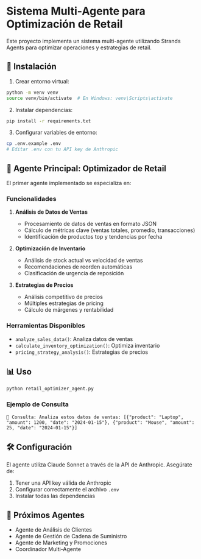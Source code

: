# Sistema Multi-Agente para Optimización de Retail

Este proyecto implementa un sistema multi-agente utilizando Strands Agents para optimizar operaciones y estrategias de retail.

## 🚀 Instalación

1. Crear entorno virtual:
```bash
python -m venv venv
source venv/bin/activate  # En Windows: venv\Scripts\activate
```

2. Instalar dependencias:
```bash
pip install -r requirements.txt
```

3. Configurar variables de entorno:
```bash
cp .env.example .env
# Editar .env con tu API key de Anthropic
```

## 🤖 Agente Principal: Optimizador de Retail

El primer agente implementado se especializa en:

### Funcionalidades

1. **Análisis de Datos de Ventas**
   - Procesamiento de datos de ventas en formato JSON
   - Cálculo de métricas clave (ventas totales, promedio, transacciones)
   - Identificación de productos top y tendencias por fecha

2. **Optimización de Inventario**
   - Análisis de stock actual vs velocidad de ventas
   - Recomendaciones de reorden automáticas
   - Clasificación de urgencia de reposición

3. **Estrategias de Precios**
   - Análisis competitivo de precios
   - Múltiples estrategias de pricing
   - Cálculo de márgenes y rentabilidad

### Herramientas Disponibles

- `analyze_sales_data()`: Analiza datos de ventas
- `calculate_inventory_optimization()`: Optimiza inventario
- `pricing_strategy_analysis()`: Estrategias de precios

## 📊 Uso

```bash
python retail_optimizer_agent.py
```

### Ejemplo de Consulta

```
💼 Consulta: Analiza estos datos de ventas: [{"product": "Laptop", "amount": 1200, "date": "2024-01-15"}, {"product": "Mouse", "amount": 25, "date": "2024-01-15"}]
```

## 🛠️ Configuración

El agente utiliza Claude Sonnet a través de la API de Anthropic. Asegúrate de:

1. Tener una API key válida de Anthropic
2. Configurar correctamente el archivo `.env`
3. Instalar todas las dependencias

## 🔮 Próximos Agentes

- Agente de Análisis de Clientes
- Agente de Gestión de Cadena de Suministro  
- Agente de Marketing y Promociones
- Coordinador Multi-Agente